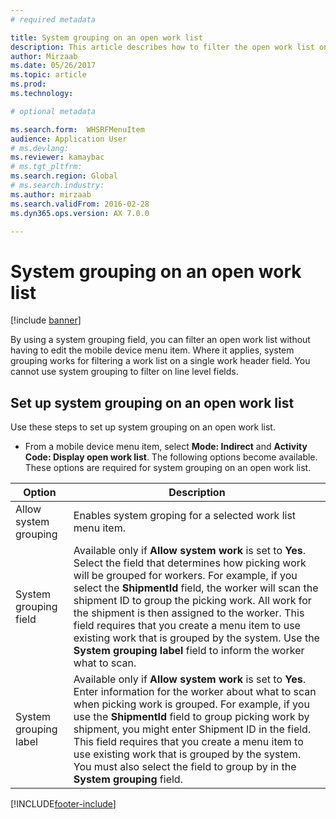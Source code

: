 ```yaml
---
# required metadata

title: System grouping on an open work list
description: This article describes how to filter the open work list on a mobile device.
author: Mirzaab
ms.date: 05/26/2017
ms.topic: article
ms.prod: 
ms.technology: 

# optional metadata

ms.search.form:  WHSRFMenuItem
audience: Application User
# ms.devlang: 
ms.reviewer: kamaybac
# ms.tgt_pltfrm: 
ms.search.region: Global
# ms.search.industry: 
ms.author: mirzaab
ms.search.validFrom: 2016-02-28
ms.dyn365.ops.version: AX 7.0.0

---
```


# System grouping on an open work list

[!include [banner](../includes/banner.md)]

By using a system grouping field, you can filter an open work list without having to edit the mobile device menu item.
Where it applies, system grouping works for filtering a work list on a single work header field. You cannot use system grouping to filter on line level fields.

## Set up system grouping on an open work list
Use these steps to set up system grouping on an open work list.

-   From a mobile device menu item, select **Mode: Indirect** and **Activity Code: Display open work list**. The following options become available. These options are required for system grouping on an open work list. 

|        Option         |                                                                                                                                                                                                                                                                         Description                                                                                                                                                                                                                                                                         |
|-----------------------|-------------------------------------------------------------------------------------------------------------------------------------------------------------------------------------------------------------------------------------------------------------------------------------------------------------------------------------------------------------------------------------------------------------------------------------------------------------------------------------------------------------------------------------------------------------|
| Allow system grouping |                                                                                                                                                                                                                                                 Enables system groping for a selected work list menu item.                                                                                                                                                                                                                                                  |
| System grouping field | Available only if <strong>Allow system work</strong> is set to <strong>Yes</strong>. Select the field that determines how picking work will be grouped for workers. For example, if you select the <strong>ShipmentId</strong> field, the worker will scan the shipment ID to group the picking work. All work for the shipment is then assigned to the worker. This field requires that you create a menu item to use existing work that is grouped by the system. Use the <strong>System grouping label</strong> field to inform the worker what to scan. |
| System grouping label |                       Available only if <strong>Allow system work</strong> is set to <strong>Yes</strong>. Enter information for the worker about what to scan when picking work is grouped. For example, if you use the <strong>ShipmentId</strong> field to group picking work by shipment, you might enter Shipment ID in the field. This field requires that you create a menu item to use existing work that is grouped by the system. You must also select the field to group by in the <strong>System grouping</strong> field.                       |



[!INCLUDE[footer-include](../../includes/footer-banner.md)]